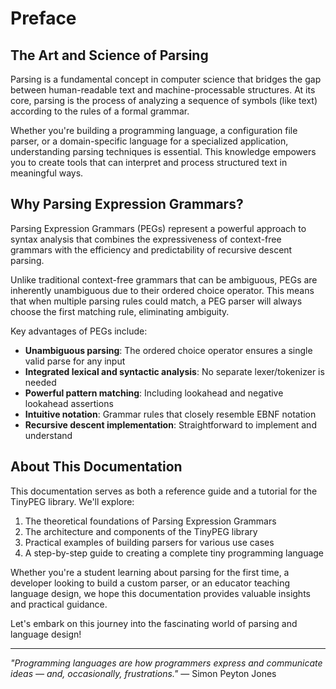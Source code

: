 # Preface

## The Art and Science of Parsing

Parsing is a fundamental concept in computer science that bridges the gap between human-readable text and machine-processable structures. At its core, parsing is the process of analyzing a sequence of symbols (like text) according to the rules of a formal grammar.

Whether you're building a programming language, a configuration file parser, or a domain-specific language for a specialized application, understanding parsing techniques is essential. This knowledge empowers you to create tools that can interpret and process structured text in meaningful ways.

## Why Parsing Expression Grammars?

Parsing Expression Grammars (PEGs) represent a powerful approach to syntax analysis that combines the expressiveness of context-free grammars with the efficiency and predictability of recursive descent parsing.

Unlike traditional context-free grammars that can be ambiguous, PEGs are inherently unambiguous due to their ordered choice operator. This means that when multiple parsing rules could match, a PEG parser will always choose the first matching rule, eliminating ambiguity.

Key advantages of PEGs include:

- **Unambiguous parsing**: The ordered choice operator ensures a single valid parse for any input
- **Integrated lexical and syntactic analysis**: No separate lexer/tokenizer is needed
- **Powerful pattern matching**: Including lookahead and negative lookahead assertions
- **Intuitive notation**: Grammar rules that closely resemble EBNF notation
- **Recursive descent implementation**: Straightforward to implement and understand

## About This Documentation

This documentation serves as both a reference guide and a tutorial for the TinyPEG library. We'll explore:

1. The theoretical foundations of Parsing Expression Grammars
2. The architecture and components of the TinyPEG library
3. Practical examples of building parsers for various use cases
4. A step-by-step guide to creating a complete tiny programming language

Whether you're a student learning about parsing for the first time, a developer looking to build a custom parser, or an educator teaching language design, we hope this documentation provides valuable insights and practical guidance.

Let's embark on this journey into the fascinating world of parsing and language design!

---

*"Programming languages are how programmers express and communicate ideas — and, occasionally, frustrations."* — Simon Peyton Jones